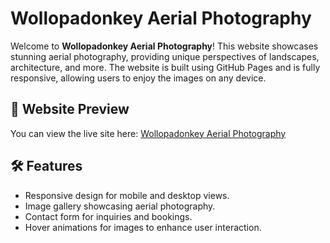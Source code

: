# Wollopadonkey Aerial Photography

Welcome to **Wollopadonkey Aerial Photography**! This website showcases stunning aerial photography, providing unique perspectives of landscapes, architecture, and more. The website is built using GitHub Pages and is fully responsive, allowing users to enjoy the images on any device.

## 📸 Website Preview
You can view the live site here: [Wollopadonkey Aerial Photography](https://redzooo.github.io/wollopadonkeyaerialphotography)

## 🛠️ Features
- Responsive design for mobile and desktop views.
- Image gallery showcasing aerial photography.
- Contact form for inquiries and bookings.
- Hover animations for images to enhance user interaction.
  
